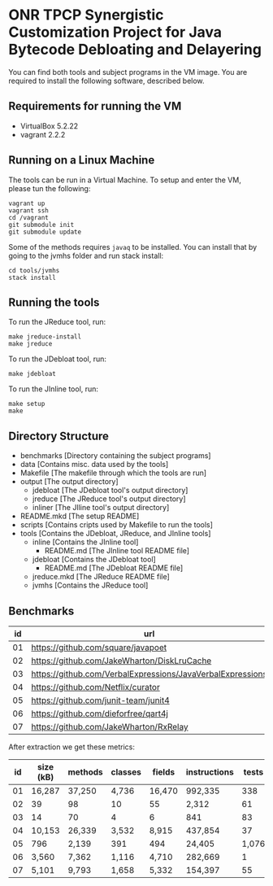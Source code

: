 # ONR TPCP Synergistic Customization Project for Java Bytecode Debloating and Delayering 

You can find both tools and subject programs in the VM image. You are required to install the following software, described below.

## Requirements for running the VM

- VirtualBox 5.2.22
- vagrant 2.2.2

## Running on a Linux Machine

The tools can be run in a Virtual Machine. To setup and enter the VM, please
tun the following:

```
vagrant up
vagrant ssh
cd /vagrant
git submodule init
git submodule update
```

Some of the methods requires `javaq` to be installed. You can install
that by going to the jvmhs folder and run stack install:

```
cd tools/jvmhs
stack install
```

## Running the tools

To run the JReduce tool, run:

```
make jreduce-install
make jreduce
```

To run the JDebloat tool, run:

```
make jdebloat
```

To run the JInline tool, run:

```
make setup
make
```

## Directory Structure

* benchmarks [Directory containing the subject programs]
* data [Contains misc. data used by the tools]
* Makefile [The makefile through which the tools are run]
* output [The output directory]
    * jdebloat [The JDebloat tool's output directory]
    * jreduce [The JReduce tool's output directory]
    * inliner [The JIline tool's output directory]
* README.mkd [The setup README]
* scripts [Contains cripts used by Makefile to run the tools]
* tools [Contains the JDebloat, JReduce, and JInline tools]
    * inline [Contains the JInline tool]
        * README.md [The JInline tool README file]
    * jdebloat [Contains the JDebloat tool]
        * README.md [The JDebloat README file]
    * jreduce.mkd [The JReduce README file]
    * jvmhs [Contains the JReduce tool]

## Benchmarks

| id | url                                                        | rev                                        |
| -- | ---                                                        | ---                                        |
| 01 | https://github.com/square/javapoet                         | `791cb9631ab76fc07bf8825f23464ecd616acccc` |
| 02 | https://github.com/JakeWharton/DiskLruCache                | `3e016356cfc7e5f9644a7a732fe0223e9742e024` |
| 03 | https://github.com/VerbalExpressions/JavaVerbalExpressions | `4ee34e6c96ea2cf8335e3b425afa44c535229347` |
| 04 | https://github.com/Netflix/curator                         | `7fa8c085f45977be1db980731f4faf580925db08` |
| 05 | https://github.com/junit-team/junit4                       | `67d424b26f061c57a0a625a8be2b0c68f7a413b4` |
| 06 | https://github.com/dieforfree/qart4j                       | `70b9abb2d458848b9212da8229c584ebc0e3047b` |
| 07 | https://github.com/JakeWharton/RxRelay                     | `82db28c4126f4cec6d762804c38adb1b95475b3c` |

After extraction we get these metrics: 

| id | size (kB) | methods | classes | fields | instructions | tests |
| -- | ---       | ---     | ---     | ---    | ---          |   --- |
| 01 | 16,287    | 37,250  | 4,736   | 16,470 | 992,335      |   338 |
| 02 | 39        | 98      | 10      | 55     | 2,312        |    61 |
| 03 | 14        | 70      | 4       | 6      | 841          |    83 |
| 04 | 10,153    | 26,339  | 3,532   | 8,915  | 437,854      |    37 |
| 05 | 796       | 2,139   | 391     | 494    | 24,405       | 1,076 |
| 06 | 3,560     | 7,362   | 1,116   | 4,710  | 282,669      |     1 |
| 07 | 5,101     | 9,793   | 1,658   | 5,332  | 154,397      |    55 |


